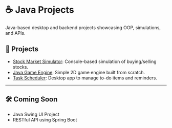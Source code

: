 # ☕ Java Projects

Java-based desktop and backend projects showcasing OOP, simulations, and APIs.

## 📁 Projects
- [Stock Market Simulator](https://github.com/JonWilla/java-stock-trader): Console-based simulation of buying/selling stocks.
- [Java Game Engine](https://github.com/JonWilla/java-game): Simple 2D game engine built from scratch.
- [Task Scheduler](https://github.com/JonWilla/java-task-scheduler): Desktop app to manage to-do items and reminders.

---

## 🛠️ Coming Soon
- Java Swing UI Project
- RESTful API using Spring Boot

